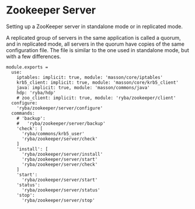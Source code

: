 
# Zookeeper Server

Setting up a ZooKeeper server in standalone mode or in replicated mode.

A replicated group of servers in the same application is called a quorum, and in
replicated mode, all servers in the quorum have copies of the same configuration
file. The file is similar to the one used in standalone mode, but with a few
differences.

    module.exports =
      use:
        iptables: implicit: true, module: 'masson/core/iptables'
        krb5_client: implicit: true, module: 'masson/core/krb5_client'
        java: implicit: true, module: 'masson/commons/java'
        hdp: 'ryba/hdp'
        # zoo_client: implicit: true, module: 'ryba/zookeeper/client'
      configure: 
        'ryba/zookeeper/server/configure'
      commands:
        # 'backup':
        #   'ryba/zookeeper/server/backup'
        'check': [
          'ryba/commons/krb5_user'
          'ryba/zookeeper/server/check'
        ]
        'install': [
          'ryba/zookeeper/server/install'
          'ryba/zookeeper/server/start'
          'ryba/zookeeper/server/check'
        ]
        'start':
          'ryba/zookeeper/server/start'
        'status':
          'ryba/zookeeper/server/status'
        'stop':
          'ryba/zookeeper/server/stop'
